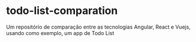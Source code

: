 # todo-list-comparation
Um repositório de comparação entre as tecnologias Angular, React e Vuejs, usando como exemplo, um app de Todo List
